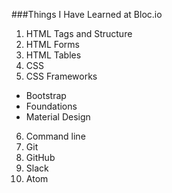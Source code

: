 ###Things I Have Learned at Bloc.io

1. HTML Tags and Structure
2. HTML Forms
3. HTML Tables
4. CSS
5. CSS Frameworks
  * Bootstrap
  * Foundations
  * Material Design
6. Command line
7. Git
8. GitHub
9. Slack
10. Atom
